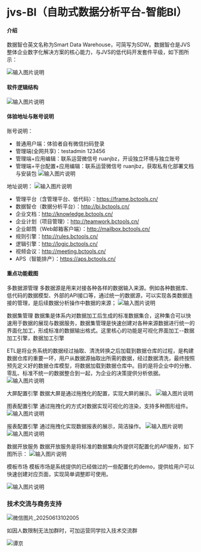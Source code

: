# jvs-BI（自助式数据分析平台-智能BI）

#### 介绍
数据智仓英文名称为Smart Data Warehouse，可简写为SDW。数据智仓是JVS整体企业数字化解决方案的核心能力，与JVS的低代码开发套件平级，如下图所示：

![输入图片说明](IMG/image1.png)

#### 软件逻辑结构
![输入图片说明](IMG/image2.png)



#### 体验地址与账号说明
账号说明：
- 普通用户端：体验者自有微信扫码登录
- 管理端(全网共享)：testadmin 123456
- 管理端+应用编辑：联系运营微信号 ruanjbz，开设独立环境与独立账号
- 管理端+平台配置+应用编辑：联系运营微信号 ruanjbz，获取私有化部署文档与安装包
![输入图片说明](IMG/image.png)

地址说明：
![输入图片说明](IMG/%E4%BA%A7%E5%93%81%E4%BD%93%E7%B3%BB%E6%9E%B6%E6%9E%84.png)
- 管理平台（含管理平台、低代码）：https://frame.bctools.cn/
- 数据智仓（数据分析平台）：http://bi.bctools.cn/
- 企业文档：http://knowledge.bctools.cn/
- 企业计划（项目管理）：http://teamwork.bctools.cn/
- 企业邮筒（Web邮箱客户端）：http://mailbox.bctools.cn/
- 规则引擎：http://rules.bctools.cn/
- 逻辑引擎：http://logic.bctools.cn/
- 视频会议：http://meeting.bctools.cn/
- APS（智能排产）：https://aps.bctools.cn/


#### 重点功能截图
多数据源管理
多数据源是用来对接各种各样的数据输入来源。例如各种数据库、低代码的数据模型、外部的API接口等，通过统一的数据源，可以实现各类数据连接的管理，是后续数据分析操作中数据的来源；
![输入图片说明](IMG/image%E6%95%B0%E6%8D%AE%E6%BA%90.png)


数据集管理
数据集是体系内对数据加工后生成的标准数据集合，这种集合可以快速用于数据的展现与数据服务，数据集管理是快速创建对各种来源数据进行统一的界面化加工，形成标准的数据输出格式。这里核心的功能是可视化界面加工--数据加工引擎，数据加工引擎

ETL是将业务系统的数据经过抽取、清洗转换之后加载到数据仓库的过程，是构建数据仓库的重要一环，用户从数据源抽取出所需的数据，经过数据清洗，最终按照预先定义好的数据仓库模型，将数据加载到数据仓库中。目的是将企业中的分散、零乱、标准不统一的数据整合到一起，为企业的决策提供分析依据。
![输入图片说明](IMG/imageetl.png)


大屏配置引擎
数据大屏是通过拖拽化的配置，实现大屏的展示。
![输入图片说明](IMG/imagedp.png)


图表配置引擎
通过拖拽化的方式对数据实现可视化的渲染，支持多种图形组件。
![输入图片说明](IMG/imagetb.png)


报表配置引擎
通过拖拽化实现数据报表的展示，简洁操作。
![输入图片说明](IMG/imagebb.png)
![输入图片说明](IMG/%E6%8A%A5%E8%A1%A8image.png)



数据开放服务
数据开放服务是将标准的数据集向外提供可配置化的API服务，如下图所示：
![输入图片说明](IMG/imagebi.png)

模板市场
模板市场是系统提供的已经做过的一些配置化的demo，提供给用户可以快速创建对应页面，实现简单调整即可使用。

![输入图片说明](IMG/imagemmarket.png)




### 技术交流与商务支持

![微信图片_20250613102005](https://github.com/user-attachments/assets/4fd9ef0a-81fe-4b08-8aba-f51a612d8ba6)



















如因人数限制无法加群时，可加运营同学拉入技术交流群

![谭京](https://github.com/user-attachments/assets/41c06e3e-efe0-42fc-b50c-b9cc3f1dffed)




